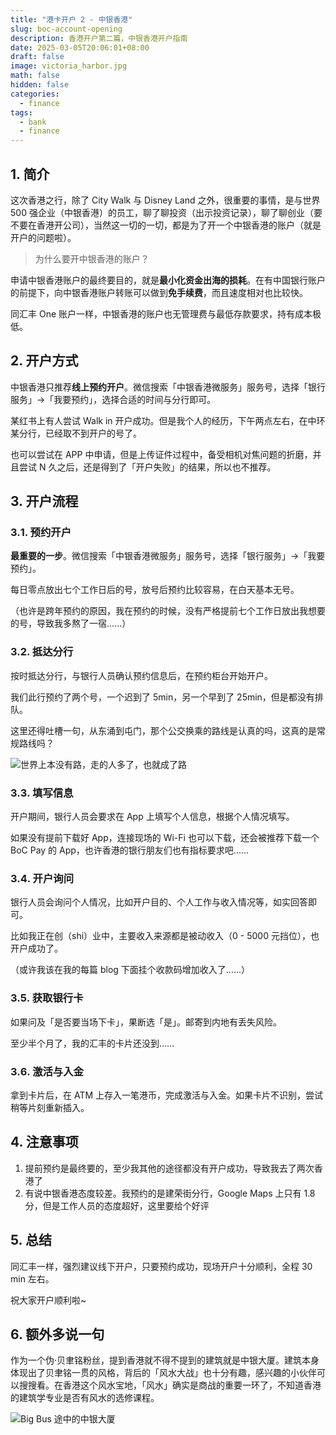 ```yaml
---
title: "港卡开户 2 - 中银香港"
slug: boc-account-opening
description: 香港开户第二篇，中银香港开户指南
date: 2025-03-05T20:06:01+08:00
draft: false
image: victoria_harbor.jpg
math: false
hidden: false
categories:
  - finance
tags:
  - bank
  - finance
---
```


## 1. 简介

这次香港之行，除了 City Walk 与 Disney Land 之外，很重要的事情，是与世界 500 强企业（中银香港）的员工，聊了聊投资（出示投资记录），聊了聊创业（要不要在香港开公司），当然这一切的一切，都是为了开一个中银香港的账户（就是开户的问题啦）。

> 为什么要开中银香港的账户？

申请中银香港账户的最终要目的，就是**最小化资金出海的损耗**。在有中国银行账户的前提下，向中银香港账户转账可以做到**免手续费**，而且速度相对也比较快。

同汇丰 One 账户一样，中银香港的账户也无管理费与最低存款要求，持有成本极低。

## 2. 开户方式

中银香港只推荐**线上预约开户**。微信搜索「中银香港微服务」服务号，选择「银行服务」→「我要预约」，选择合适的时间与分行即可。

某红书上有人尝试 Walk in 开户成功。但是我个人的经历，下午两点左右，在中环某分行，已经取不到开户的号了。

也可以尝试在 APP 中申请，但是上传证件过程中，备受相机对焦问题的折磨，并且尝试 N 久之后，还是得到了「开户失败」的结果，所以也不推荐。

## 3. 开户流程

### 3.1️. 预约开户

**最重要的一步**。微信搜索「中银香港微服务」服务号，选择「银行服务」→「我要预约」。

每日零点放出七个工作日后的号，放号后预约比较容易，在白天基本无号。

（也许是跨年预约的原因，我在预约的时候，没有严格提前七个工作日放出我想要的号，导致我多熬了一宿......）

### 3.2️. 抵达分行

按时抵达分行，与银行人员确认预约信息后，在预约柜台开始开户。

我们此行预约了两个号，一个迟到了 5min，另一个早到了 25min，但是都没有排队。

这里还得吐槽一句，从东涌到屯门，那个公交换乘的路线是认真的吗，这真的是常规路线吗？

![世界上本没有路，走的人多了，也就成了路](wtf_road.jpg)

### 3.3️. 填写信息

开户期间，银行人员会要求在 App 上填写个人信息，根据个人情况填写。

如果没有提前下载好 App，连接现场的 Wi-Fi 也可以下载，还会被推荐下载一个 BoC Pay 的 App，也许香港的银行朋友们也有指标要求吧......

### 3.4️. 开户询问

银行人员会询问个人情况，比如开户目的、个人工作与收入情况等，如实回答即可。

比如我正在创（shi）业中，主要收入来源都是被动收入（0 - 5000 元挡位），也开户成功了。

（或许我该在我的每篇 blog 下面挂个收款码增加收入了......）

### 3.5️. 获取银行卡

如果问及「是否要当场下卡」，果断选「是」。邮寄到内地有丢失风险。

至少半个月了，我的汇丰的卡片还没到......

### 3.6️. 激活与入金

拿到卡片后，在 ATM 上存入一笔港币，完成激活与入金。如果卡片不识别，尝试稍等片刻重新插入。

## 4. 注意事项

1. 提前预约是最终要的，至少我其他的途径都没有开户成功，导致我去了两次香港了
2. 有说中银香港态度较差。我预约的是建荣街分行，Google Maps 上只有 1.8 分，但是工作人员的态度超好，这里要给个好评

## 5. 总结

同汇丰一样，强烈建议线下开户，只要预约成功，现场开户十分顺利，全程 30 min 左右。

祝大家开户顺利啦~

## 6. 额外多说一句

作为一个伪·贝聿铭粉丝，提到香港就不得不提到的建筑就是中银大厦。建筑本身体现出了贝聿铭一贯的风格，背后的「风水大战」也十分有趣，感兴趣的小伙伴可以搜搜看。在香港这个风水宝地，「风水」确实是商战的重要一环了，不知道香港的建筑学专业是否有风水的选修课程。

![Big Bus 途中的中银大厦](boc_tower.jpg)
